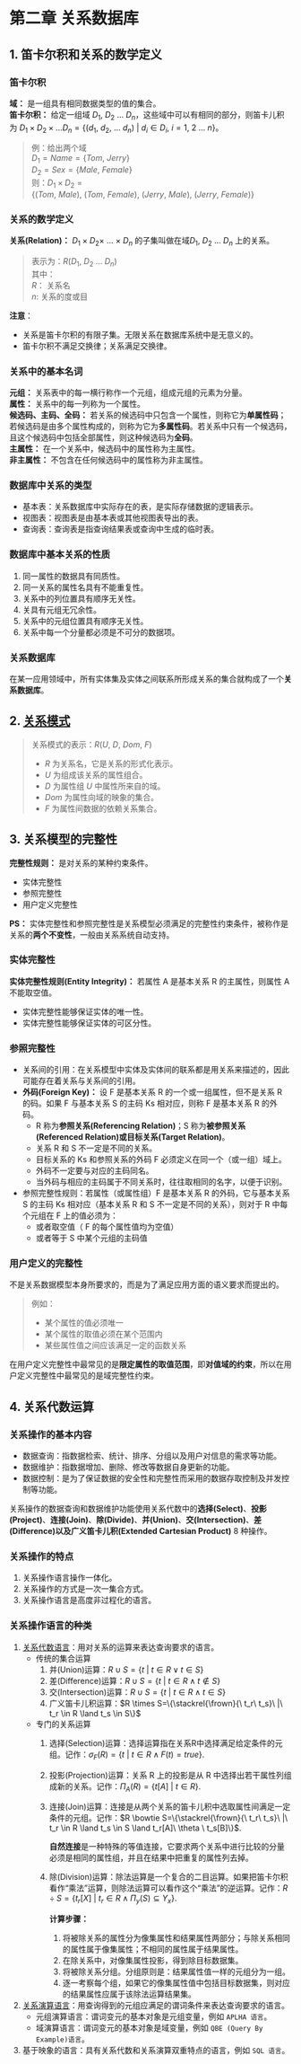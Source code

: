 # 第二章 关系数据库

## 1. 笛卡尔积和关系的数学定义

### 笛卡尔积

**域：** 是一组具有相同数据类型的值的集合。  
**笛卡尔积：** 给定一组域 $D_1,\ D_2\ \dots\ D_n$，这些域中可以有相同的部分，则笛卡儿积为 $D_1 \times D_2 \times \dots D_n=\{(d_1,\ d_2,\ \dots\ d_n)\ |\ d_i \in D_i,\ i=1,\ 2\ \dots\ n\}$。

> 例：给出两个域  
> $D_1=Name=\{Tom,\ Jerry\}$  
> $D_2=Sex=\{Male,\ Female\}$  
> 则：$D_1 \times D_2=\{(Tom,\ Male),\ (Tom,\ Female),\ (Jerry,\ Male),\ (Jerry,\ Female)\}$

### 关系的数学定义

**关系(Relation)：** $D_1 \times D_2 \times \ \dots \ \times \ D_n$ 的子集叫做在域$D_1,\ D_2\ \dots \ D_n$ 上的关系。

> 表示为：$R(D_1,\ D_2\ \dots \ D_n)$  
> 其中：  
> $R：$ 关系名  
> $n:$ 关系的度或目

**注意**：

* 关系是笛卡尔积的有限子集。无限关系在数据库系统中是无意义的。
* 笛卡尔积不满足交换律；关系满足交换律。

### 关系中的基本名词

**元组：** 关系表中的每一横行称作一个元组，组成元组的元素为分量。  
**属性：** 关系中的每一列称为一个属性。  
**候选码、主码、全码：** 若关系的候选码中只包含一个属性，则称它为**单属性码**；若候选码是由多个属性构成的，则称为它为**多属性码**。若关系中只有一个候选码，且这个候选码中包括全部属性，则这种候选码为**全码**。  
**主属性：** 在一个关系中，候选码中的属性称为主属性。  
**非主属性：** 不包含在任何候选码中的属性称为非主属性。

### 数据库中关系的类型

* 基本表：关系数据库中实际存在的表，是实际存储数据的逻辑表示。
* 视图表：视图表是由基本表或其他视图表导出的表。
* 查询表：查询表是指查询结果表或查询中生成的临时表。

### 数据库中基本关系的性质

1. 同一属性的数据具有同质性。
2. 同一关系的属性名具有不能重复性。
3. 关系中的列位置具有顺序无关性。
4. 关具有元组无冗余性。
5. 关系中的元组位置具有顺序无关性。
6. 关系中每一个分量都必须是不可分的数据项。

### 关系数据库

在某一应用领域中，所有实体集及实体之间联系所形成关系的集合就构成了一个**关系数据库**。

## 2. [关系模式](关系数据库设计理论.md#关系模式的简化表示 "关系模式的简化表示")

> 关系模式的表示：$R(U,\ D,\ Dom,\ F)$
>
> * $R$ 为关系名，它是关系的形式化表示。
> * $U$ 为组成该关系的属性组合。
> * $D$ 为属性组 $U$ 中属性所来自的域。
> * $Dom$ 为属性向域的映象的集合。
> * $F$ 为属性间数据的依赖关系集合。

## 3. 关系模型的完整性

**完整性规则：** 是对关系的某种约束条件。

* 实体完整性
* 参照完整性
* 用户定义完整性

**PS：** 实体完整性和参照完整性是关系模型必须满足的完整性约束条件，被称作是关系的**两个不变性**，一般由关系系统自动支持。

### 实体完整性

**实体完整性规则(Entity Integrity)：** 若属性 A 是基本关系 R 的主属性，则属性 A 不能取空值。

* 实体完整性能够保证实体的唯一性。
* 实体完整性能够保证实体的可区分性。

### 参照完整性

* 关系间的引用：在关系模型中实体及实体间的联系都是用关系来描述的，因此可能存在着关系与关系间的引用。
* **外码(Foreign Key)：** 设 F 是基本关系 R 的一个或一组属性，但不是关系 R 的码。如果 F 与基本关系 S 的主码 Ks 相对应，则称 F 是基本关系 R 的外码。
  * R 称为**参照关系(Referencing Relation)**；S 称为**被参照关系(Referenced Relation)**或**目标关系(Target Relation)**。
  * 关系 R 和 S 不一定是不同的关系。
  * 目标关系的 Ks 和参照关系的外码 F 必须定义在同一个（或一组）域上。
  * 外码不一定要与对应的主码同名。
  * 当外码与相应的主码属于不同关系时，往往取相同的名字，以便于识别。
* 参照完整性规则：若属性（或属性组）F 是基本关系 R 的外码，它与基本关系 S 的主码 Ks 相对应（基本关系 R 和 S 不一定是不同的关系），则对于 R 中每个元组在 F 上的值必须为：
  * 或者取空值（ F 的每个属性值均为空值）
  * 或者等于 S 中某个元组的主码值

### 用户定义的完整性

不是关系数据模型本身所要求的，而是为了满足应用方面的语义要求而提出的。

> 例如：
>
> * 某个属性的值必须唯一
> * 某个属性的取值必须在某个范围内
> * 某些属性值之间应该满足一定的函数关系

在用户定义完整性中最常见的是**限定属性的取值范围**，即**对值域的约束**，所以在用户定义完整性中最常见的是域完整性约束。

## 4. 关系代数运算

### 关系操作的基本内容

* 数据查询：指数据检索、统计、排序、分组以及用户对信息的需求等功能。
* 数据维护：指数据增加、删除、修改等数据自身更新的功能。
* 数据控制：是为了保证数据的安全性和完整性而采用的数据存取控制及并发控制等功能。

关系操作的数据查询和数据维护功能使用关系代数中的**选择(Select)**、**投影(Project)**、**连接(Join)**、**除(Divide)**、**并(Union)**、**交(Intersection)**、**差(Difference)**以及**广义笛卡儿积(Extended Cartesian Product)** 8 种操作。

### 关系操作的特点

1. 关系操作语言操作一体化。
2. 关系操作的方式是一次一集合方式。
3. 关系操作语言是高度非过程化的语言。

### 关系操作语言的种类

1. [关系代数语言](https://www.cnblogs.com/lsqin/p/9342923.html "关系代数-博客园")：用对关系的运算来表达查询要求的语言。
   * 传统的集合运算
     1. 并(Union)运算：$R \cup S=\{t\ |\ t \in R\vee t \in S\}$
     2. 差(Difference)运算：$R \cup S=\{t\ |\ t \in R\land t \notin S\}$
     3. 交(Intersection)运算：$R \cup S=\{t\ |\ t \in R\land t \in S\}$
     4. 广义笛卡儿积运算：$R \times S=\{\stackrel{\frown}{\ t_r\ t_s}\ |\ t_r \in R \land t_s \in S\}$
   * 专门的关系运算
     1. 选择(Selection)运算：选择运算指在关系R中选择满足给定条件的元组。记作：$\sigma _F (R)=\{t\ |\ t \in R \land F(t)=true\}$.
     2. 投影(Projection)运算：关系 R 上的投影是从 R 中选择出若干属性列组成新的关系。记作：$\Pi _A (R)=\{t[A] \ |\ t \in R\}$.
     3. 连接(Join)运算：连接是从两个关系的笛卡儿积中选取属性间满足一定条件的元组。记作：$R \bowtie S=\{\stackrel{\frown}{\ t_r\ t_s}\ |\ t_r \in R \land t_s \in S \land t_r[A]\ \theta \ t_s[B]\}$.  

        **自然连接**是一种特殊的等值连接，它要求两个关系中进行比较的分量必须是相同的属性组，并且在结果中把重复的属性列去掉。
     4. 除(Division)运算：除法运算是一个复合的二目运算。如果把笛卡尔积看作“乘法”运算，则除法运算可以看作这个“乘法”的逆运算。记作：$R \div S=\{t_r[X]\ |\ t_r \in R \land \Pi _y (S)\subseteq Y_x \}$.  

        **计算步骤：**
        1. 将被除关系的属性分为像集属性和结果属性两部分；与除关系相同的属性属于像集属性；不相同的属性属于结果属性。
        2. 在除关系中，对像集属性投影，得到除目标数据集。
        3. 将被除关系分组。分组原则是：结果属性值一样的元组分为一组。
        4. 逐一考察每个组，如果它的像集属性值中包括目标数据集，则对应的结果属性应属于该除法运算结果集。
2. [关系演算语言](https://baike.baidu.com/item/关系演算 "关系演算-百度百科")：用查询得到的元组应满足的谓词条件来表达查询要求的语言。
   * 元组演算语言：谓词变元的基本对象是元组变量，例如 `APLHA 语言`。
   * 域演算语言：谓词变元的基本对象是域变量，例如 `QBE (Query By Example)语言`。
3. 基于映象的语言：具有关系代数和关系演算双重特点的语言，例如 `SQL 语言`。
